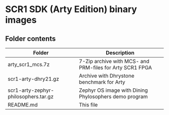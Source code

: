# SCR1 SDK (Arty Edition) binary images

## Folder contents
Folder | Description
------ | -----------
arty_scr1_mcs.7z                       | 7-Zip archive with MCS- and PRM-files for Arty SCR1 FPGA
scr1-arty-dhry21.gz                    | Archive with Dhrystone benchmark for Arty
scr1-arty-zephyr-philosophers.tar.gz   | Zephyr OS image with Dining Phylosophers demo program
README.md                              | This file

